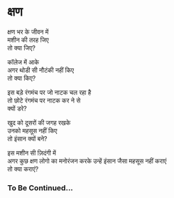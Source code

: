 # क्षण
क्षण भर के जीवन में\
मशीन की तरह जिए\
तो क्या जिए?

कॉलेज में आके\
अगर थोडी सी नौटंकी नहीं किए\
तो क्या किए?

इस बड़े रंगमंच पर जो नाटक चल रहा है\
तो छोटे रंगमंच पर नाटक कर ने से\
क्यों डरे?

खुद को दूसरों की जगह रखके\
उनको महसूस नहीं किए\
तो इंसान क्यों बने?

इस मशीन सी ज़िदंगी में\
अगर कुछ क्षण लोगो का मनोरंजन करके उन्हें इंसान जैसा महसूस नहीं कराएं\
तो क्या कराएं?

### To Be Continued...